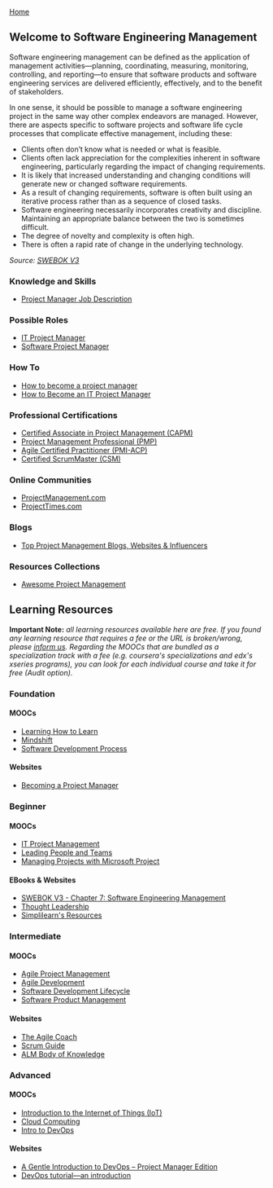 [Home](index.md)
## Welcome to Software Engineering Management

Software engineering management can be defined as the application of management activities—planning, coordinating, measuring, monitoring, controlling, and reporting—to ensure that software products and software engineering services are delivered efficiently, effectively, and to the benefit of stakeholders.

In one sense, it should be possible to manage a software engineering project in the same way other complex endeavors are managed. However, there are aspects specific to software projects and software life cycle processes that complicate effective management, including these:
- Clients often don’t know what is needed or what is feasible.
- Clients often lack appreciation for the complexities inherent in software engineering, particularly regarding the impact of changing requirements.
- It is likely that increased understanding and changing conditions will generate new or changed software requirements.
- As a result of changing requirements, software is often built using an iterative process rather than as a sequence of closed tasks.
- Software engineering necessarily incorporates creativity and discipline. Maintaining an appropriate balance between the two is sometimes difficult.
- The degree of novelty and complexity is often high.
- There is often a rapid rate of change in the underlying technology.

*Source: [SWEBOK V3](https://www.computer.org/web/swebok/v3)*

### Knowledge and Skills

- [Project Manager Job Description](https://business.linkedin.com/talent-solutions/job-descriptions/project-manager#)

### Possible Roles

- [IT Project Manager](https://www.wrike.com/project-management-guide/faq/what-is-an-it-project-manager/)
- [Software Project Manager](https://project-management.com/project-manager-roles-responsibilities-software-projects/)

### How To

- [How to become a project manager](https://www.teamwork.com/project-management-guide/how-to-become-a-project-manager/)
- [How to Become an IT Project Manager](https://www.projectmanager.com/training/become-it-project-manager)

### Professional Certifications

- [Certified Associate in Project Management (CAPM)](https://www.pmi.org/certifications/types/certified-associate-capm)
- [Project Management Professional (PMP)](https://www.pmi.org/certifications/types/project-management-pmp)
- [Agile Certified Practitioner (PMI-ACP)](https://www.pmi.org/certifications/types/agile-acp)
- [Certified ScrumMaster (CSM)](https://www.scrumalliance.org/get-certified/scrum-master-track/certified-scrummaster)

### Online Communities

- [ProjectManagement.com](https://www.projectmanagement.com/)
- [ProjectTimes.com](https://www.projecttimes.com/)

### Blogs

- [Top Project Management Blogs, Websites & Influencers](https://blog.feedspot.com/project_management_blog/)

### Resources Collections

- [Awesome Project Management](https://github.com/shahedbd/awesome-project-management)

## Learning Resources

**Important Note:** *all learning resources available here are free. If you found any learning resource that requires a fee or the URL is broken/wrong, please [inform us](https://github.com/ayshahrah/seg/issues). Regarding the MOOCs that are bundled as a specialization track with a fee (e.g. coursera's specializations and edx's xseries programs), you can look for each individual course and take it for free (Audit option).*

### Foundation

#### MOOCs

- [Learning How to Learn](https://www.coursera.org/learn/learning-how-to-learn)
- [Mindshift](https://www.coursera.org/learn/mindshift)
- [Software Development Process](https://www.udacity.com/course/software-development-process--ud805)

#### Websites

- [Becoming a Project Manager](https://www.paymoapp.com/blog/the-complete-project-manager-guide/)

### Beginner

#### MOOCs

- [IT Project Management](https://www.edx.org/professional-certificate/uwashingtonx-it-project-management)
- [Leading People and Teams](https://www.coursera.org/specializations/leading-teams)
- [Managing Projects with Microsoft Project](https://www.edx.org/course/managing-projects-microsoft-project-microsoft-cld213x-0)

#### EBooks & Websites

- [SWEBOK V3 - Chapter 7: Software Engineering Management](https://www.computer.org/web/swebok/v3)
- [Thought Leadership](https://www.pmi.org/learning/thought-leadership)
- [Simplilearn's Resources](https://www.simplilearn.com/resources/project-management)

### Intermediate

#### MOOCs

- [Agile Project Management](https://www.edx.org/professional-certificate/umd-usmx-agile-project-management)
- [Agile Development](https://www.coursera.org/specializations/agile-development)
- [Software Development Lifecycle](https://www.coursera.org/specializations/software-development-lifecycle)
- [Software Product Management](https://www.coursera.org/specializations/product-management)

#### Websites

- [The Agile Coach](https://www.atlassian.com/agile)
- [Scrum Guide](http://www.scrumguides.org/)
- [ALM Body of Knowledge](http://www.almbok.com/start)

### Advanced

#### MOOCs

- [Introduction to the Internet of Things (IoT)](https://www.edx.org/course/introduction-to-the-internet-of-things-iot-1)
- [Cloud Computing](https://www.coursera.org/specializations/cloud-computing)
- [Intro to DevOps](https://www.udacity.com/course/intro-to-devops--ud611)

#### Websites

- [A Gentle Introduction to DevOps – Project Manager Edition](https://www.agilealliance.org/resources/sessions/a-gentle-introduction-to-devops-project-manager-edition/)
- [DevOps tutorial—an introduction](https://azure.microsoft.com/en-us/overview/devops-tutorial/)
